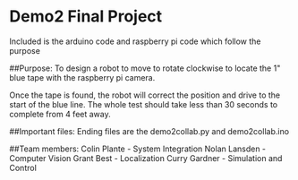 # Demo2 Final Project
Included is the arduino code and raspberry pi code which follow the purpose

##Purpose:
To design a robot to move to rotate clockwise to locate the 1" blue tape with the raspberry pi camera.

Once the tape is found, the robot will correct the position and drive to the start of the blue line. 
The whole test should take less than 30 seconds to complete from 4 feet away.

##Important files:
Ending files are the demo2collab.py and demo2collab.ino

##Team members:
Colin Plante - System Integration
Nolan Lansden - Computer Vision
Grant Best - Localization
Curry Gardner - Simulation and Control
